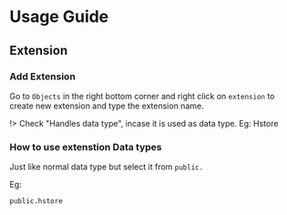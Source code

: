# Usage Guide

## Extension

### Add Extension

Go to `Objects` in the right bottom corner and right click on `extension` to create new extension and type the extension name.

!> Check "Handles data type", incase it is used as data type. Eg: Hstore 

### How to use extenstion Data types

Just like normal data type but select it from `public.`

Eg: 

```
public.hstore
```